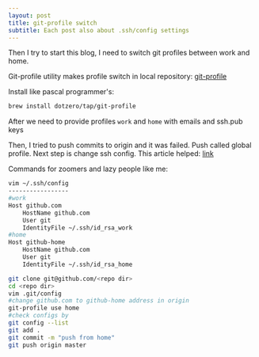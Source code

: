 ```yaml
---
layout: post
title: git-profile switch
subtitle: Each post also about .ssh/config settings
---
```


Then I try to start this blog, I need to switch git profiles between work and home.

Git-profile utility makes profile switch in local repository:
[git-profile](https://github.com/dotzero/git-profile)

Install like pascal programmer's:
```bash
brew install dotzero/tap/git-profile
```

After we need to provide profiles `work` and `home` with emails and ssh.pub keys

Then, I tried to push commits to origin and it was failed. Push called global profile. Next step is change ssh config. This article helped: [link](https://medium.com/@therajanmaurya/git-push-pull-with-two-different-account-and-two-different-user-on-same-machine-a85f9ee7ec61)

Commands for zoomers and lazy people like me:
```bash
vim ~/.ssh/config
-----------------
#work
Host github.com
    HostName github.com
    User git
    IdentityFile ~/.ssh/id_rsa_work
#home
Host github-home
    HostName github.com
    User git
    IdentityFile ~/.ssh/id_rsa_home
```
```bash
git clone git@github.com/<repo dir>
cd <repo dir>
vim .git/config
#change github.com to github-home address in origin
git-profile use home
#check configs by
git config --list
git add .
git commit -m "push from home"
git push origin master
```

